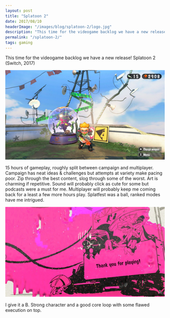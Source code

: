 ```yaml
--- 
layout: post
title: "Splatoon 2"
date: 2017/08/10
headerImage: "/images/blog/splatoon-2/logo.jpg"
description: "This time for the videogame backlog we have a new release! Splatoon 2 (Switch, 2017)"
permalink: "/splatoon-2/"
tags: gaming
---
```


This time for the videogame backlog we have a new release! Splatoon 2 (Switch, 2017)

![A gameplay screenshot, the character in a single player level looking at the camera.](/images/blog/splatoon-2/screenshot.jpg)


15 hours of gameplay, roughly split between campaign and multiplayer. Campaign has neat ideas & challenges but attempts at variety make pacing poor. Zip through the best content, slog through some of the worst. Art is charming if repetitive. Sound will probably click as cute for some but podcasts were a must for me. Multiplayer will probably keep me coming back for a least a few more hours play. Splatfest was a ball, ranked modes have me intrigued.

![A screenshot of the end of the game. "Thank you for playing!" it says in black text on pink screen.](/images/blog/splatoon-2/the-end.jpg)

I give it a B. Strong character and a good core loop with some flawed execution on top.